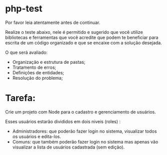 # php-test
Por favor leia atentamente antes de continuar.

Realize o teste abaixo, nele é permitido e sugerido que vocẽ utilize bibliotecas e ferramentas que você acredite que podem te beneficiar para escrita de um código organizado e que se encaixe com a solução desejada.

O que será avaliado:
- Organização e estrutura de pastas;
- Tratamento de erros;
- Definições de entidades;
- Resolução do problema;

# Tarefa:

Crie um projeto com Node para o cadastro e gerenciamento de usuários.

Esses usuários estarão divididos em dois niveis (roles) :

- Administradores: que poderão fazer login no sistema, visualizar todos os usuários e edita-los.
- Comuns: que também poderão fazer login no sistema mas apenas vão visualizar a lista de usuários cadastrada (sem edição).
